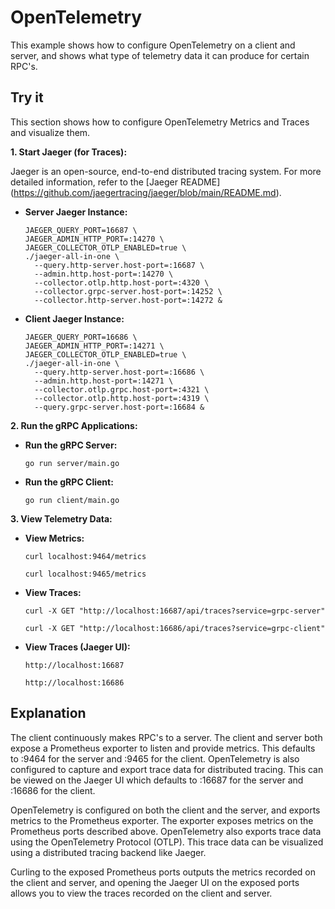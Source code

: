 # OpenTelemetry

This example shows how to configure OpenTelemetry on a client and server, and shows what type of telemetry data it can produce for certain RPC's.

## Try it

This section shows how to configure OpenTelemetry Metrics and Traces and visualize them.

**1. Start Jaeger (for Traces):**

Jaeger is an open-source, end-to-end distributed tracing system. For more detailed information, refer to the [Jaeger README]
(https://github.com/jaegertracing/jaeger/blob/main/README.md).

* **Server Jaeger Instance:**

    ```
    JAEGER_QUERY_PORT=16687 \
    JAEGER_ADMIN_HTTP_PORT=:14270 \
    JAEGER_COLLECTOR_OTLP_ENABLED=true \
    ./jaeger-all-in-one \
      --query.http-server.host-port=:16687 \
      --admin.http.host-port=:14270 \
      --collector.otlp.http.host-port=:4320 \
      --collector.grpc-server.host-port=:14252 \
      --collector.http-server.host-port=:14272 &
    ```
* **Client Jaeger Instance:**

    ```
    JAEGER_QUERY_PORT=16686 \
    JAEGER_ADMIN_HTTP_PORT=:14271 \
    JAEGER_COLLECTOR_OTLP_ENABLED=true \
    ./jaeger-all-in-one \
      --query.http-server.host-port=:16686 \
      --admin.http.host-port=:14271 \
      --collector.otlp.grpc.host-port=:4321 \
      --collector.otlp.http.host-port=:4319 \
      --query.grpc-server.host-port=:16684 &
    ```

**2. Run the gRPC Applications:**

* **Run the gRPC Server:**

    ```
    go run server/main.go
    ```

* **Run the gRPC Client:**

    ```
    go run client/main.go
    ```

**3. View Telemetry Data:**

* **View Metrics:**

    ```
    curl localhost:9464/metrics
    ```

    ```
    curl localhost:9465/metrics
    ```

* **View Traces:**


    ```
    curl -X GET "http://localhost:16687/api/traces?service=grpc-server"
    ```

    ```
    curl -X GET "http://localhost:16686/api/traces?service=grpc-client"
    ```

* **View Traces (Jaeger UI):**

    ```
    http://localhost:16687
    ```

    ```
    http://localhost:16686
    ```

## Explanation

The client continuously makes RPC's to a server. The client and server both expose a Prometheus exporter to listen and provide metrics. This defaults to :9464 for the server and :9465 for the client. OpenTelemetry is also configured to capture and export trace data for distributed tracing. This can be viewed on the Jaeger UI which defaults to :16687 for the server and :16686 for the client.

OpenTelemetry is configured on both the client and the server, and exports metrics to the Prometheus exporter. The exporter exposes metrics on the Prometheus ports described above. OpenTelemetry also exports trace data using the OpenTelemetry Protocol (OTLP). This trace data can be visualized using a distributed tracing backend like Jaeger.

Curling to the exposed Prometheus ports outputs the metrics recorded on the client and server, and opening the Jaeger UI on the exposed ports allows you to view the traces recorded on the client and server.
